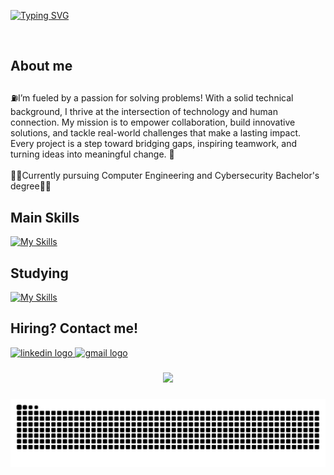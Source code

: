 <a href="https://git.io/typing-svg"><img src="https://readme-typing-svg.demolab.com?font=Ubuntu&pause=1000&color=1C9F52&width=435&lines=Nice+to+meet+you%2C+it's+David+Guerrero!;Computer+Engineering+%26+Cybersecurity+Student" alt="Typing SVG" /></a>

<br clear="both">

<p align="right"></p>

###

<p align="left"></p>

###

<h2 align="left">About me</h2>

###

<p align="left">⛽I’m fueled by a passion for solving problems! With a solid technical background, I thrive at the intersection of technology and human connection. My mission is to empower collaboration, build innovative solutions, and tackle real-world challenges that make a lasting impact. Every project is a step toward bridging gaps, inspiring teamwork, and turning ideas into meaningful change. 🔄️<br><br>👨‍💻Currently pursuing Computer Engineering and Cybersecurity Bachelor's degree👨‍💻</p>

###

<h2 align="left">Main Skills</h2>

[![My Skills](https://skillicons.dev/icons?i=java,js,py,postman,git,github,azure,notion)](https://skillicons.dev)

<div align="left">
</div>

<h2 align="left">Studying</h2>

[![My Skills](https://skillicons.dev/icons?i=dotnet,cs,ruby)](https://skillicons.dev)

###
<h2 align="left">Hiring? Contact me!</h2>
<div align="left">
  <a href="https://www.linkedin.com/in/david-guerrero-alvarez/" target="_blank">
    <img src="https://raw.githubusercontent.com/maurodesouza/profile-readme-generator/master/src/assets/icons/social/linkedin/default.svg" width="52" height="40" alt="linkedin logo"  />
  </a>
  <a href="david.guerrero0204@gmail.com" target="_blank">
    <img src="https://raw.githubusercontent.com/maurodesouza/profile-readme-generator/master/src/assets/icons/social/gmail/default.svg" width="52" height="40" alt="gmail logo"  />
  </a>
</div>

###

<div align="center">
  <img src="https://profile-counter.glitch.me/krieger-dev/count.svg?"  />
</div>

###

<picture>
  <source media="(prefers-color-scheme: dark)" srcset="github-snake-dark.svg" />
  <source media="(prefers-color-scheme: light)" srcset="github-snake.svg" />
  <img alt="github-snake" src="github-snake.svg" />
</picture>

###
